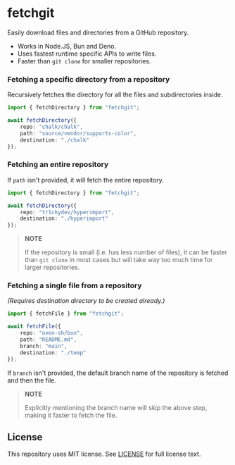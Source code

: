 # fetchgit
Easily download files and directories from a GitHub repository.

- Works in Node.JS, Bun and Deno.
- Uses fastest runtime specific APIs to write files.
- Faster than `git clone` for smaller repositories.



### Fetching a specific directory from a repository

Recursively fetches the directory for all the files and subdirectories inside.

```ts
import { fetchDirectory } from "fetchgit";

await fetchDirectory({
    repo: "chalk/chalk",
    path: "source/vendor/supports-color",
    destination: "./chalk"
});
```



### Fetching an entire repository

If `path` isn't provided, it will fetch the entire repository.

```ts
import { fetchDirectory } from "fetchgit";

await fetchDirectory({
    repo: "tr1ckydev/hyperimport",
    destination: "./hyperimport"
});
```

> **NOTE**
>
> If the repository is small (i.e. has less number of files), it can be faster than `git clone` in most cases but will take way too much time for larger repositories.



### Fetching a single file from a repository

*(Requires destination directory to be created already.)*

```ts
import { fetchFile } from "fetchgit";

await fetchFile({
    repo: "oven-sh/bun",
    path: "README.md",
    branch: "main",
    destination: "./temp"
});
```

If `branch` isn't provided, the default branch name of the repository is fetched and then the file.

> **NOTE**
>
> Explicitly mentioning the branch name will skip the above step, making it faster to fetch the file.



## License

This repository uses MIT license. See [LICENSE](https://github.com/tr1ckydev/fetchgit/blob/main/LICENSE) for full license text.
